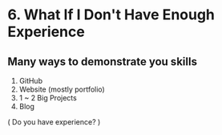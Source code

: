 # 6. What If I Don't Have Enough Experience

## Many ways to demonstrate you skills

1. GitHub
2. Website (mostly portfolio)
3. 1 ~ 2 Big Projects
4. Blog

( Do you have experience? )
